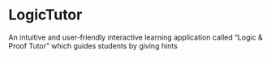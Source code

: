 # LogicTutor
An intuitive and user-friendly interactive learning application called “Logic &amp; Proof Tutor” which guides students by giving hints
